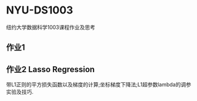 # NYU-DS1003
纽约大学数据科学1003课程作业及思考


## 作业1
### 

## 作业2 Lasso Regression
带L1正则的平方损失函数以及梯度的计算;坐标梯度下降法;L1超参数lambda的调参实验及技巧.
